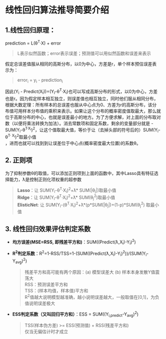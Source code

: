 # 线性回归算法推导简要介绍

## 1.线性回归原理：
prediction = L(θ<sup>T</sup>·X) + error<br/>
> L表示似然函数；error表示误差；预测值可以用似然函数和误差来表示

假定总误差值服从相同的高斯分布，以0为中心，方差是r，单个样本预估误差表示为：
> error<sub>i</sub> = y<sub>i</sub> - prediction<sub>i</sub><br/>

因此(Y<sub>i</sub> - Predict(X<sub>i</sub>))=(Y<sub>i</sub>-θ<sup>T</sup>·X<sub>i</sub>)也可以写成高斯分布的形式，以0为中心，方差也是r。因为假定样本相互独立，则误差值也相互独立，同时他们服从相同分布，根据大数定理：所有样本的总误差也服从中心点为0、方差为r的高斯分布，该分布值可用样本分布值的乘积来表示。如果让这个分布的概率密度值取最大，那么就位于高斯分布的中心，也就是误差最小的地方。为了方便求解，对上面的分布取对数（以便将乘法转换为加法）。消去常数项和固定系数，剩余的变量部分就是 -SUM(Y<sub>i</sub>-θ<sup>T·X<sub>i</sub></sup>)<sup>2</sup>，让这个值取最大值，等价于让（去掉头部的符号后的）SUM(Y<sub>i</sub>-θ<sup>T· X<sub>i</sub></sup>)<sup>2</sup>取最小值<br/>，进而也就可以找到到让误差位于中心点(概率密度最大位置)的系数θ。<br/>

## 2. 正则项
为了抑制参数θ的取值，可以添加正则项到上面的函数中，其中Lasso具有特征选择能力，ƛ是控制正则化项权重的超参数<br/>
> **Lasso**：让 SUM(Y<sub>i</sub>-θ<sup>T</sup>·X<sub>i</sub>)<sup>2</sup>+ƛ* SUM(|θ<sub>j</sub>|)取最小值<br/>
> **Ridge**：让 SUM(Y<sub>i</sub>-θ<sup>T</sup>·X<sub>i</sub>)<sup>2</sup>+ƛ* SUM(θ<sub>j</sub><sup>2</sup>)取最小值<br/>
> **ElisticNet**: 让 SUM(Y<sub>i</sub>-(θ<sup>T</sup>·X<sub>i</sub>)<sup>2</sup>+ƛ\*(p\*SUM(|θ<sub>j</sub>|)+(1-p)\*SUM(θ<sub>j</sub><sup>2</sup>) 取最小值

## 3. 线性回归效果评估判定系数

* **均方误差(MSE=RSS, 即残差平方和)**：SUM((Predict(ƛ,X<sub>i</sub>)-Y<sub>i</sub>)<sup>2</sup>)
* **R<sup>2</sup>判定系数**：R<sup>2</sup>=1-RSS/TSS=1-(SUM((Predict(ƛ,X<sub>i</sub>)-Y<sub>i</sub>)<sup>2</sup>))/(SUM(Y<sub>i</sub>-Y<sub>avg</sub>)<sup>2</sup>) 

	> 残差平方和高可能有两个原因：(a) 模型误差大 (b) 样本本身发散Y值震荡大<br/>
	> RSS：预测误差平方和<br/>
	> TSS：(样本均值，样本值)平方和<br/>
	> R<sup>2</sup>值越大说明模型越准确，越小说明误差越大，一般取值在[0,1]，为负值说明误差极大

* **ESS判定系数（又叫回归平方和）**：ESS = SUM((Y<sub>i,predict</sub>-Y<sub>avg</sub>)<sup>2</sup>) 
	> TSS(样本伪方差) >= ESS(预测值) + RSS(残差平方和) <br/>
	> 仅当无偏估计时才成立

